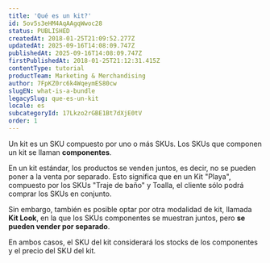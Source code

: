 ```yaml
---
title: 'Qué es un kit?'
id: 5ov5s3eHM4AqAAgqWwoc28
status: PUBLISHED
createdAt: 2018-01-25T21:09:52.277Z
updatedAt: 2025-09-16T14:08:09.747Z
publishedAt: 2025-09-16T14:08:09.747Z
firstPublishedAt: 2018-01-25T21:12:31.415Z
contentType: tutorial
productTeam: Marketing & Merchandising
author: 7FpKZ0rc6k4WqeymES80cw
slugEN: what-is-a-bundle
legacySlug: que-es-un-kit
locale: es
subcategoryId: 17Lkzo2rGBE1Bt7dXjE0tV
order: 1
---
```


Un kit es un SKU compuesto por uno o más SKUs. Los SKUs que componen un kit se llaman __componentes__.

En un kit estándar, los productos se venden juntos, es decir, no se pueden poner a la venta por separado. Esto significa que en un Kit "Playa", compuesto por los SKUs "Traje de baño" y Toalla, el cliente sólo podrá comprar los SKUs en conjunto.

Sin embargo, también es posible optar por otra modalidad de kit, llamada __Kit Look__, en la que los SKUs componentes se muestran juntos, pero __se pueden vender por separado__.

En ambos casos, el SKU del kit considerará los stocks de los componentes y el precio del SKU del kit.
